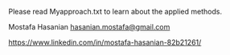 Please read Myapproach.txt to learn about the applied methods. 

Mostafa Hasanian
hasanian.mostafa@gmail.com

https://www.linkedin.com/in/mostafa-hasanian-82b21261/ 



